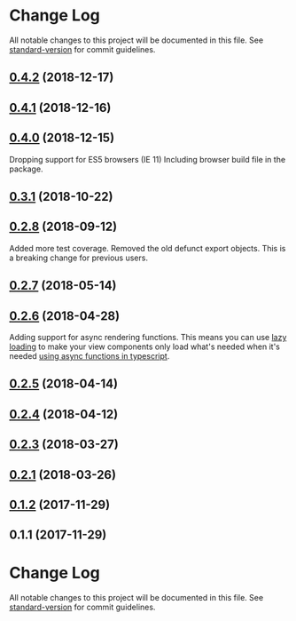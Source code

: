 # Change Log

All notable changes to this project will be documented in this file. See [standard-version](https://github.com/conventional-changelog/standard-version) for commit guidelines.

<a name="0.4.2"></a>
## [0.4.2](https://github.com/sirtimbly/frets/compare/v0.4.1...v0.4.2) (2018-12-17)



<a name="0.4.1"></a>
## [0.4.1](https://github.com/sirtimbly/frets/compare/v0.4.0...v0.4.1) (2018-12-16)



<a name="0.4.0"></a>
## [0.4.0](https://gitlab.com/FRETS/frets/compare/v0.3.1...v0.4.0) (2018-12-15)
Dropping support for ES5 browsers (IE 11)
Including browser build file in the package.


<a name="0.3.1"></a>
## [0.3.1](https://gitlab.com/FRETS/frets/compare/v0.3.0...v0.3.1) (2018-10-22)



<a name="0.3.0"></a>
## [0.2.8](https://gitlab.com/FRETS/frets/compare/v0.2.7...v0.3.0) (2018-09-12)

Added more test coverage. Removed the old defunct export objects. This is a breaking change for previous users.


<a name="0.2.7"></a>
## [0.2.7](https://gitlab.com/FRETS/frets/compare/v0.2.6...v0.2.7) (2018-05-14)



<a name="0.2.6"></a>
## [0.2.6](https://gitlab.com/FRETS/frets/compare/v0.2.5...v0.2.6) (2018-04-28)
Adding support for async rendering functions. This means you can use [lazy loading](https://webpack.js.org/guides/lazy-loading/) to make your view components only load what's needed when it's needed [using async functions in typescript](https://blog.mariusschulz.com/2018/01/14/code-splitting-with-import-typescript-and-webpack).


<a name="0.2.5"></a>
## [0.2.5](https://gitlab.com/FRETS/frets/compare/v0.2.4...v0.2.5) (2018-04-14)



<a name="0.2.4"></a>
## [0.2.4](https://gitlab.com/FRETS/frets/compare/v0.2.3...v0.2.4) (2018-04-12)



<a name="0.2.3"></a>
## [0.2.3](https://gitlab.com/FRETS/frets/compare/v0.2.1...v0.2.3) (2018-03-27)



<a name="0.2.1"></a>
## [0.2.1](https://gitlab.com/FRETS/frets/compare/v0.1.2...v0.2.1) (2018-03-26)



<a name="0.1.2"></a>
## [0.1.2](https://gitlab.com/FRETS/frets/compare/v0.1.1...v0.1.2) (2017-11-29)



<a name="0.1.1"></a>
## 0.1.1 (2017-11-29)



# Change Log

All notable changes to this project will be documented in this file. See [standard-version](https://github.com/conventional-changelog/standard-version) for commit guidelines.
